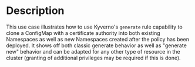 # Description

This use case illustrates how to use Kyverno's `generate` rule capability to clone a ConfigMap with a certificate authority into both existing Namespaces as well as new Namespaces created after the policy has been deployed. It shows off both classic generate behavior as well as "generate new" behavior and can be adapted for any other type of resource in the cluster (granting of additional privileges may be required if this is done).
